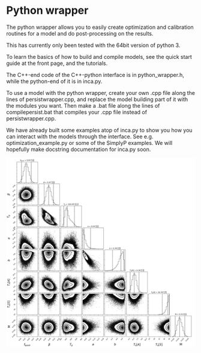 # Python wrapper

The python wrapper allows you to easily create optimization and calibration routines for a model and do post-processing on the results.

This has currently only been tested with the 64bit version of python 3.

To learn the basics of how to build and compile models, see the quick start guide at the front page, and the tutorials.

The C++-end code of the C++-python interface is in python_wrapper.h, while the python-end of it is in inca.py.

To use a model with the python wrapper, create your own .cpp file along the lines of persistwrapper.cpp, and replace the model building part of it with the modules you want. Then make a .bat file along the lines of compilepersist.bat that compiles your .cpp file instead of persistwrapper.cpp.

We have already built some examples atop of inca.py to show you how you can interact with the models through the interface. See e.g. optimization_example.py or some of the SimplyP examples. We will hopefully make docstring documentation for inca.py soon.


![Alt text](simplyp_plots/triangle_plot.png?raw=true "Triangle plot from running emcee on reach flow in SimplyP")
